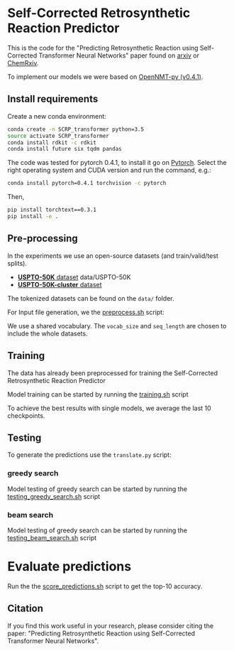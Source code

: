 # Self-Corrected Retrosynthetic Reaction Predictor

This is the code for the "Predicting Retrosynthetic Reaction using Self-Corrected Transformer Neural Networks" paper
found on [arxiv](https://arxiv.org/abs/1907.01356) or [ChemRxiv](https://chemrxiv.org/articles/Predicting_Retrosynthetic_Reaction_using_Self-Corrected_Transformer_Neural_Networks/8427776).

To implement our models we were based on [OpenNMT-py (v0.4.1)](http://opennmt.net/OpenNMT-py/).

## Install requirements

Create a new conda environment:

```bash
conda create -n SCRP_transformer python=3.5
source activate SCRP_transformer
conda install rdkit -c rdkit
conda install future six tqdm pandas
```

The code was tested for pytorch 0.4.1, to install it go on [Pytorch](https://pytorch.org/get-started/locally/).
Select the right operating system and CUDA version and run the command, e.g.:

```bash
conda install pytorch=0.4.1 torchvision -c pytorch
```
Then,
```bash
pip install torchtext==0.3.1
pip install -e . 
```


## Pre-processing 

In the experiments we use an open-source datasets (and train/valid/test splits).

* [**USPTO-50K** dataset](https://github.com/pandegroup/reaction_prediction_seq2seq) data/USPTO-50K
* [**USPTO-50K-cluster** dataset]() 


The tokenized datasets can be found on the `data/` folder. 


For Input file generation, we the [preprocess.sh](https://github.com/sysu-yanglab/Self-Corrected-Retrosynthetic-Reaction-Predictor/blob/master/preprocess.sh) script:

We use a shared vocabulary. The `vocab_size` and `seq_length` are chosen to include the whole datasets.


## Training

The data has already been preprocessed for training the Self-Corrected Retrosynthetic Reaction Predictor


Model training can be started by running the [training.sh](https://github.com/sysu-yanglab/Self-Corrected-Retrosynthetic-Reaction-Predictor/blob/master/training.sh) script


To achieve the best results with single models, we average the last 10 checkpoints.

## Testing

To generate the predictions use the `translate.py` script:

### greedy search

Model testing of greedy search can be started by running the [testing_greedy_search.sh](https://github.com/sysu-yanglab/Self-Corrected-Retrosynthetic-Reaction-Predictor/blob/master/testing_greedy_search.sh) script


### beam search

Model testing of greedy search can be started by running the [testing_beam_search.sh](https://github.com/sysu-yanglab/Self-Corrected-Retrosynthetic-Reaction-Predictor/blob/master/testing_beam_search.sh) script


# Evaluate predictions

Run the the [score_predictions.sh](https://github.com/sysu-yanglab/Self-Corrected-Retrosynthetic-Reaction-Predictor/blob/master/score_predictions.sh) script to get the top-10 accuracy.


## Citation

If you find this work useful in your research, please consider citing the paper:
"Predicting Retrosynthetic Reaction using Self-Corrected Transformer Neural Networks".
